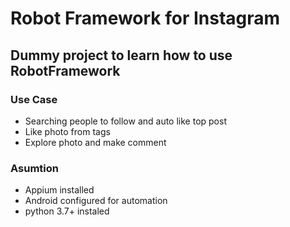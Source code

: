 # Robot Framework for Instagram
## Dummy project to learn how to use RobotFramework

### Use Case
- Searching people to follow and auto like top post
- Like photo from tags
- Explore photo and make comment


### Asumtion
- Appium installed
- Android configured for automation
- python 3.7+ instaled